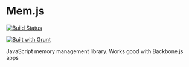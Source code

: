 Mem.js
===================

[![Build Status](https://travis-ci.org/artyomtrityak/mem.js.png?branch=master)](https://travis-ci.org/artyomtrityak/mem.js)

[![Built with Grunt](https://cdn.gruntjs.com/builtwith.png)](http://gruntjs.com/)


JavaScript memory management library. Works good with Backbone.js apps
